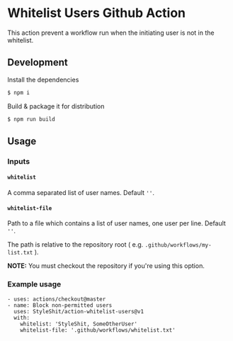 # Whitelist Users Github Action

This action prevent a workflow run when the initiating user is not in the whitelist.

## Development

Install the dependencies
```bash
$ npm i
```

Build & package it for distribution
```bash
$ npm run build
```

## Usage

### Inputs

#### `whitelist`

A comma separated list of user names. Default `''`.

#### `whitelist-file`

Path to a file which contains a list of user names, one user per line. Default `''`.

The path is relative to the repository root ( e.g. `.github/workflows/my-list.txt` ).

**NOTE:** You must checkout the repository if you're using this option.


### Example usage

```YML
- uses: actions/checkout@master
- name: Block non-permitted users
  uses: StyleShit/action-whitelist-users@v1
  with:
    whitelist: 'StyleShit, SomeOtherUser'
    whitelist-file: '.github/workflows/whitelist.txt'
```